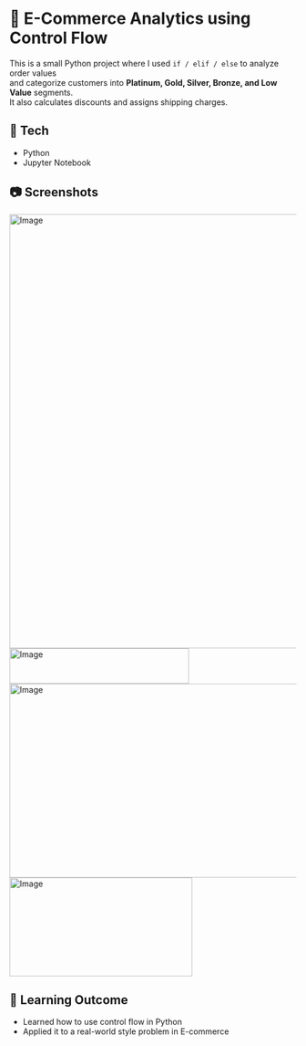 # 🛒 E-Commerce Analytics using Control Flow

This is a small Python project where I used `if / elif / else` to analyze order values  
and categorize customers into **Platinum, Gold, Silver, Bronze, and Low Value** segments.  
It also calculates discounts and assigns shipping charges.

## 🔧 Tech
- Python
- Jupyter Notebook

## 📷 Screenshots

<img width="1296" height="761" alt="Image" src="https://github.com/user-attachments/assets/754fad08-069d-4d8d-9208-5624b7d77633" />
<img width="315" height="62" alt="Image" src="https://github.com/user-attachments/assets/ab683292-3eda-44a6-9396-19aa15e0eb17" />
<img width="1290" height="340" alt="Image" src="https://github.com/user-attachments/assets/93e54607-5c7f-493e-b52a-535917d0e37b" />
<img width="321" height="173" alt="Image" src="https://github.com/user-attachments/assets/bc773cc2-965d-40b3-867f-880493f31890" />

## 🚀 Learning Outcome
- Learned how to use control flow in Python
- Applied it to a real-world style problem in E-commerce
